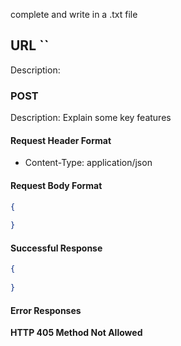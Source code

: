complete and write in a .txt file

## URL ``

Description: 

### POST

Description: Explain some key features

#### Request Header Format
- Content-Type: application/json

#### Request Body Format
```json
{
  
}
```

#### Successful Response
```json
{
  
}
```

#### Error Responses

**HTTP 405 Method Not Allowed**
```json

```
